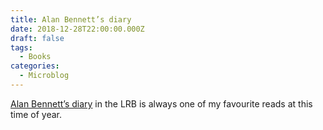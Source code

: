 ```yaml
---
title: Alan Bennett’s diary
date: 2018-12-28T22:00:00.000Z
draft: false
tags:
  - Books
categories:
  - Microblog
---
```

[Alan Bennett’s diary](https://www.lrb.co.uk/v41/n01/alan-bennett/diary) in the LRB is always one of my favourite reads at this time of year.